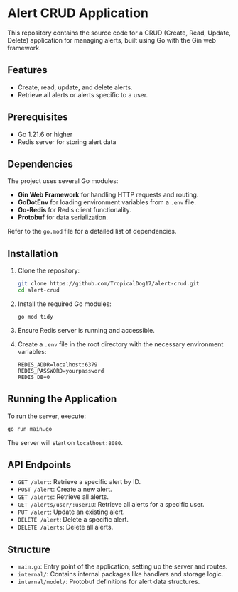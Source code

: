 # Alert CRUD Application

This repository contains the source code for a CRUD (Create, Read, Update, Delete) application for managing alerts, built using Go with the Gin web framework.

## Features

- Create, read, update, and delete alerts.
- Retrieve all alerts or alerts specific to a user.

## Prerequisites

- Go 1.21.6 or higher
- Redis server for storing alert data

## Dependencies

The project uses several Go modules:

- **Gin Web Framework** for handling HTTP requests and routing.
- **GoDotEnv** for loading environment variables from a `.env` file.
- **Go-Redis** for Redis client functionality.
- **Protobuf** for data serialization.

Refer to the `go.mod` file for a detailed list of dependencies.

## Installation

1. Clone the repository:
   ```bash
   git clone https://github.com/TropicalDog17/alert-crud.git
   cd alert-crud
   ```

2. Install the required Go modules:
   ```bash
   go mod tidy
   ```

3. Ensure Redis server is running and accessible.

4. Create a `.env` file in the root directory with the necessary environment variables:
   ```plaintext
   REDIS_ADDR=localhost:6379
   REDIS_PASSWORD=yourpassword
   REDIS_DB=0
   ```

## Running the Application

To run the server, execute:

```bash
go run main.go
```

The server will start on `localhost:8080`.

## API Endpoints

- `GET /alert`: Retrieve a specific alert by ID.
- `POST /alert`: Create a new alert.
- `GET /alerts`: Retrieve all alerts.
- `GET /alerts/user/:userID`: Retrieve all alerts for a specific user.
- `PUT /alert`: Update an existing alert.
- `DELETE /alert`: Delete a specific alert.
- `DELETE /alerts`: Delete all alerts.

## Structure

- `main.go`: Entry point of the application, setting up the server and routes.
- `internal/`: Contains internal packages like handlers and storage logic.
- `internal/model/`: Protobuf definitions for alert data structures.

